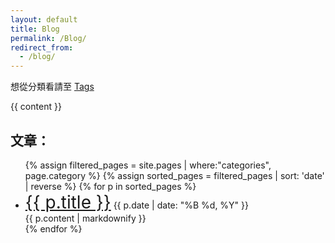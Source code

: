 ```yaml
---
layout: default
title: Blog
permalink: /Blog/
redirect_from:
  - /blog/
---
```


想從分類看請至 [Tags](/Tags)
<main class="page-content">
  {{ content }}

  <h2>文章：</h2>
  <ul>
  {% assign filtered_pages = site.pages | where:"categories", page.category %}
  {% assign sorted_pages = filtered_pages | sort: 'date' | reverse %}
  {% for p in sorted_pages %}
      <li>
        <a style="font-size: 2em;" href="{{ p.url | relative_url }}">{{ p.title }}</a>
        {{ p.date | date: "%B %d, %Y" }}
        <div>{{ p.content | markdownify }}</div>
      </li>
  {% endfor %}
  </ul>
</main>
